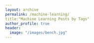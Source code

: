 ```yaml
---
layout: archive
permalink: /machine-learning/
title:"Machine Learning Posts by Tags"
author_profile: true
header:
  image: "/images/bench.jpg"
---
```

